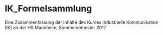 # IK_Formelsammlung
Eine Zusammenfassung der Inhalte des Kurses Industrielle Kommunikation (IK) an der HS Mannheim, Sommersemester 2017

